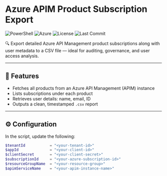 # Azure APIM Product Subscription Export

![PowerShell](https://img.shields.io/badge/built%20with-PowerShell-012456.svg?logo=powershell&logoColor=white)
![Azure](https://img.shields.io/badge/Azure-API%20Management-blue?logo=microsoftazure&logoColor=white)
![License](https://img.shields.io/github/license/meezankhan/azure-apim-product-subscription-export)
![Last Commit](https://img.shields.io/github/last-commit/meezankhan/azure-apim-product-subscription-export)

🔍 Export detailed Azure API Management product subscriptions along with user metadata to a CSV file — ideal for auditing, governance, and user access analysis.

---

## 📌 Features

- Fetches all products from an Azure API Management (APIM) instance
- Lists subscriptions under each product
- Retrieves user details: name, email, ID
- Outputs a clean, timestamped `.csv` report

---

## ⚙️ Configuration

In the script, update the following:

```powershell
$tenantId           = "<your-tenant-id>"
$appId              = "<your-client-id>"
$clientSecret       = "<your-client-secret>"
$subscriptionId     = "<your-azure-subscription-id>"
$resourceGroupName  = "<your-resource-group>"
$apimServiceName    = "<your-apim-instance-name>"

